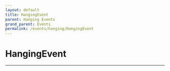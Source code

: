 ```yaml
---
layout: default
title: HangingEvent
parent: Hanging Events
grand_parent: Events
permalink: /events/hanging/HangingEvent
---
```


# HangingEvent

---
